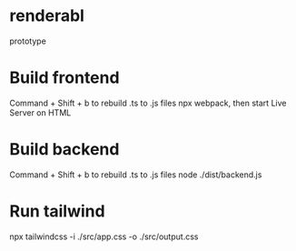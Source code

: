 # renderabl
prototype

# Build frontend
Command + Shift + b to rebuild .ts to .js files
npx webpack, then start Live Server on HTML

# Build backend
Command + Shift + b to rebuild .ts to .js files
node ./dist/backend.js 

# Run tailwind
npx tailwindcss -i ./src/app.css -o ./src/output.css